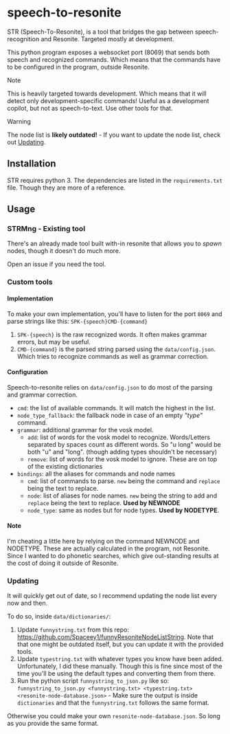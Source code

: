 # speech-to-resonite
STR (Speech-To-Resonite), is a tool that bridges the gap between speech-recognition and Resonite. Targeted mostly at development.

This python program exposes a websocket port (8069) that sends both speech and recognized commands.
Which means that the commands have to be configured in the program, outside Resonite.

> [!NOTE]
> This is heavily targeted towards development. Which means that it will detect only development-specific commands! Useful as a development copilot, but not as speech-to-text. Use other tools for that.

> [!WARNING]
> The node list is **likely outdated!** - If you want to update the node list, check out [Updating](#updating).

## Installation
STR requires python 3. The dependencies are listed in the `requirements.txt` file. Though they are more of a reference.

## Usage
### STRMng - Existing tool
There's an already made tool built with-in resonite that allows you to *spawn* nodes, though it doesn't do much more.

Open an issue if you need the tool.

### Custom tools
#### Implementation
To make your own implementation, you'll have to listen for the port `8069` and parse strings like this:
`SPK-{speech}CMD-{command}`

1. `SPK-{speech}` is the raw recognized words. It often makes grammar errors, but may be useful.
2. `CMD-{command}` is the parsed string parsed using the `data/config.json`. Which tries to recognize commands as well as grammar correction.

#### Configuration
Speech-to-resonite relies on `data/config.json` to do most of the parsing and grammar correction. 

- `cmd`: the list of available commands. It will match the highest in the list.
- `node_type_fallback`: the fallback node in case of an empty *"type"* command.
- `grammar`: additional grammar for the vosk model.
  - `add`: list of words for the vosk model to recognize. Words/Letters separated by spaces count as different words. So "u long" would be both "u" and "long". (though adding types shouldn't be necessary)
  - `remove`: list of words for the vosk model to ignore. These are on top of the existing dictionaries
- `bindings`: all the aliases for commands and node names
  - `cmd`: list of commands to parse. `new` being the command and `replace` being the text to replace.
  - `node`: list of aliases for node names. `new` being the string to add and `replace` being the text to replace. **Used by NEWNODE**
  - `node_type`: same as nodes but for node types. **Used by NODETYPE**.

#### Note
I'm cheating a little here by relying on the command NEWNODE and NODETYPE. These are actually calculated in the program, not Resonite. Since I wanted to do phonetic searches, which give out-standing results at the cost of doing it outside of Resonite.

### Updating
It will quickly get out of date, so I recommend updating the node list every now and then.

To do so, inside `data/dictionaries/`:

1. Update `funnystring.txt` from this repo: https://github.com/Spaceey1/funnyResoniteNodeListString. Note that that one might be outdated itself, but you can update it with the provided tools.
2. Update `typestring.txt` with whatever types you know have been added. Unfortunately, I did these manually. Though this is fine since most of the time you'll be using the default types and converting them from there.
3. Run the python script `funnystring_to_json.py` like so: `funnystring_to_json.py <funnystring.txt> <typestring.txt> <resonite-node-database.json>` - Make sure the output is inside `dictionaries` and that the `funnystring.txt` follows the same format.

Otherwise you could make your own `resonite-node-database.json`. So long as you provide the same format.

